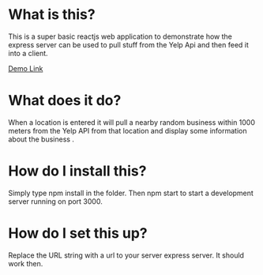 # What is this?

This is a super basic reactjs web application to demonstrate how the express server can be used to pull stuff from the Yelp Api and then feed it into a client. 

[Demo Link](https://www.redbrick.dcu.ie/~fraz/)

# What does it do? 

When a location is entered it will pull a nearby random business within 1000 meters from the Yelp API from that location and display some information about the business .

# How do I install this?

Simply type npm install in the folder. Then npm start to start a development server running on port 3000. 

# How do I set this up? 

Replace the URL string with a url to your server express server. It should work then. 

